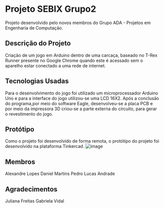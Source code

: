 # Projeto SEBIX Grupo2
Projeto desenvolvido pelo novos membros do Grupo ADA - Projetos em Engenharia de Computação.

## Descrição do Projeto
Criação de um jogo em Arduino dentro de uma carcaça, baseado no T-Rex Runner presente no Google Chrome quando este é acessado sem o aparelho estar conectado a uma rede de internet.

## Tecnologias Usadas
Para o desenvolvimento do jogo foi utilizado um microprocessador Arduino Uno e para a interface do jogo utilizou-se uma LCD 16X2. Após a conclusão do programa,por meio do software Eagle, desenvolveu-se a placa PCB e por meio da impressora 3D criou-se a parte externa do circuito, para gerar o revestimento do jogo.

## Protótipo
Como o projeto foi desenvolvido de forma remota, o protótipo do projeto foi desenvolvido na plataforma Tinkercad.
![image](https://user-images.githubusercontent.com/65917938/115998919-09b39500-a5c0-11eb-924d-6447c04a335b.png)


## Membros
Alexandre Lopes
Daniel Martins
Pedro Lucas Andrade

## Agradecimentos
Juliana Freitas
Gabriela Vidal 
